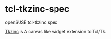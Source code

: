 # tcl-tkzinc-spec

openSUSE tcl-tkzinc spec

[Tkzinc](https://github.com/asb-capfan/TkZinc) is 
A canvas like widget extension to Tcl/Tk.

